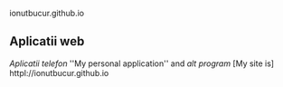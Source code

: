 ionutbucur.github.io

## Aplicatii web ##
_Aplicatii telefon_
''My personal application'' and _alt program_
[My site is] httpl://ionutbucur.github.io

